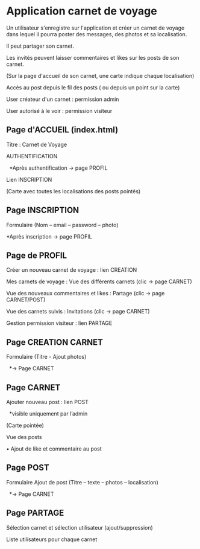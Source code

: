 # Application carnet de voyage



Un utilisateur s'enregistre sur l'application et créer un carnet de voyage dans lequel il pourra poster des messages, des photos et sa localisation.

Il peut partager son carnet.

Les invités peuvent laisser commentaires et likes sur les posts de son carnet.

(Sur la page d'accueil de son carnet, une carte indique chaque localisation)

Accès au post depuis le fil des posts ( ou depuis un point sur la carte)

User créateur d'un carnet : permission admin

User autorisé à le voir : permission visiteur



## Page d'ACCUEIL (index.html)



Titre : Carnet de Voyage

AUTHENTIFICATION

 	\*Après authentification -> page PROFIL

Lien INSCRIPTION

(Carte avec toutes les localisations des posts pointés)



## Page INSCRIPTION



Formulaire (Nom – email – password – photo)

\*Après inscription -> page PROFIL



## Page de PROFIL



Créer un nouveau carnet de voyage : lien CREATION

Mes carnets de voyage : Vue des différents carnets (clic -> page CARNET)

Vue des nouveaux commentaires et likes : Partage (clic -> page CARNET/POST)

Vue des carnets suivis : Invitations (clic -> page CARNET)

Gestion permission visiteur : lien PARTAGE

##### 

## Page CREATION CARNET



Formulaire (Titre - Ajout photos)

 	\*-> Page CARNET



## Page CARNET



Ajouter nouveau post : lien POST

 	\*visible uniquement par l’admin

(Carte pointée)

Vue des posts

•	Ajout de like et commentaire au post



## Page POST



Formulaire Ajout de post (Titre – texte – photos – localisation)

 	\*-> Page CARNET



## Page PARTAGE



Sélection carnet et sélection utilisateur (ajout/suppression)

Liste utilisateurs pour chaque carnet

